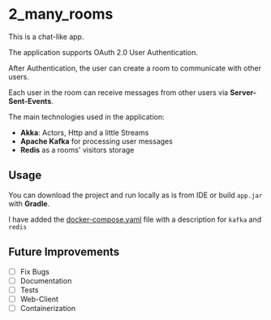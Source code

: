 # 2_many_rooms

This is a chat-like app.

The application supports OAuth 2.0 User Authentication.

After Authentication, the user can create a room to communicate with other users.

Each user in the room can receive messages from other users via **Server-Sent-Events**.

The main technologies used in the application:
- **Akka**: Actors, Http and a little Streams
- **Apache Kafka** for processing user messages
- **Redis** as a rooms' visitors storage

## Usage

You can download the project and run locally as is from IDE or build `app.jar` with **Gradle**.

I have added the [docker-compose.yaml](https://github.com/vl0ft/2_many_rooms/blob/main/docker/docker-compose.yaml) file with a description for `kafka` and `redis`


## Future Improvements

- [ ] Fix Bugs
- [ ] Documentation
- [ ] Tests
- [ ] Web-Client
- [ ] Containerization
